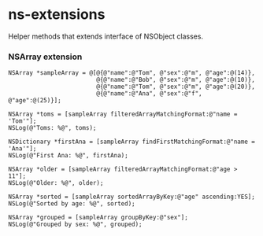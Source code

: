 # ns-extensions
Helper methods that extends interface of NSObject classes.

### NSArray extension

    NSArray *sampleArray = @[@{@"name":@"Tom", @"sex":@"m", @"age":@(14)},
                             @{@"name":@"Bob", @"sex":@"m", @"age":@(10)},
                             @{@"name":@"Tom", @"sex":@"m", @"age":@(20)},
                             @{@"name":@"Ana", @"sex":@"f", @"age":@(25)}];
    
    NSArray *toms = [sampleArray filteredArrayMatchingFormat:@"name = 'Tom'"];
    NSLog(@"Toms: %@", toms);
    
    NSDictionary *firstAna = [sampleArray findFirstMatchingFormat:@"name = 'Ana'"];
    NSLog(@"First Ana: %@", firstAna);
    
    NSArray *older = [sampleArray filteredArrayMatchingFormat:@"age > 11"];
    NSLog(@"Older: %@", older);
    
    NSArray *sorted = [sampleArray sortedArrayByKey:@"age" ascending:YES];
    NSLog(@"Sorted by age: %@", sorted);
    
    NSArray *grouped = [sampleArray groupByKey:@"sex"];
    NSLog(@"Grouped by sex: %@", grouped);
